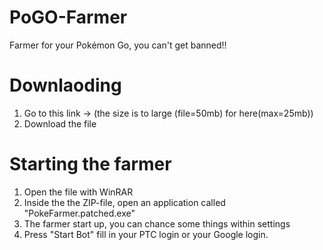# PoGO-Farmer
Farmer for your Pokémon Go, you can't get banned!!

# Downlaoding
1. Go to this link ->  (the size is to large (file=50mb) for here(max=25mb))
2. Download the file
# Starting the farmer
1. Open the file with WinRAR
2. Inside the the ZIP-file, open an application called "PokeFarmer.patched.exe"
3. The farmer start up, you can chance some things within settings 
4. Press "Start Bot" fill in your PTC login or your Google login.
